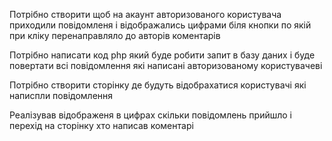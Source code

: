 Потрібно створити щоб на акаунт авторизованого користувача приходили повідомленя і відображались цифрами біля кнопки по якій при кліку перенаправляло до авторів коментарів

Потрібно написати код php який буде робити запит в базу даних і буде повертати всі повідомлення які написані авторизованому користувачеві

Потрібно створити сторінку де будуть відобрахатися користувачі які написпли повідомлення

Реалізував відображеня в цифрах скільки повідомлень прийшло і перехід на сторінку хто написав коментарі